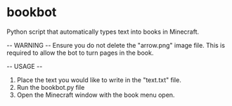# bookbot
Python script that automatically types text into books in Minecraft. 

-- WARNING --
Ensure you do not delete the "arrow.png" image file. This is required to allow the bot to turn pages in the book.

-- USAGE --
1. Place the text you would like to write in the "text.txt" file.
2. Run the bookbot.py file
3. Open the Minecraft window with the book menu open.
